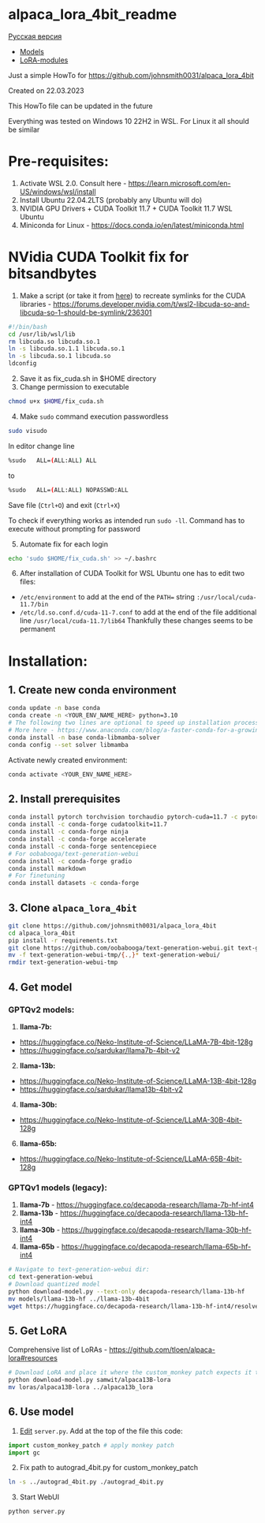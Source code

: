 # alpaca_lora_4bit_readme
[Русская версия](https://github.com/s4rduk4r/alpaca_lora_4bit_readme/blob/main/README-RU.md)

* [Models](https://github.com/s4rduk4r/alpaca_lora_4bit_readme/blob/main/README.md#gptqv2-models)
* [LoRA-modules](https://github.com/s4rduk4r/alpaca_lora_4bit_readme/blob/main/README.md#5-get-lora)

Just a simple HowTo for https://github.com/johnsmith0031/alpaca_lora_4bit

Created on 22.03.2023

This HowTo file can be updated in the future

Everything was tested on Windows 10 22H2 in WSL. For Linux it all should be similar

# Pre-requisites:
1. Activate WSL 2.0. Consult here - https://learn.microsoft.com/en-US/windows/wsl/install
2. Install Ubuntu 22.04.2LTS (probably any Ubuntu will do)
3. NVIDIA GPU Drivers + CUDA Toolkit 11.7 + CUDA Toolkit 11.7 WSL Ubuntu
4. Miniconda for Linux - https://docs.conda.io/en/latest/miniconda.html

# NVidia CUDA Toolkit fix for bitsandbytes
1. Make a script (or take it from [here](https://github.com/s4rduk4r/alpaca_lora_4bit_readme/blob/main/fix_cuda.sh "fix_cuda.sh")) to recreate symlinks for the CUDA libraries - https://forums.developer.nvidia.com/t/wsl2-libcuda-so-and-libcuda-so-1-should-be-symlink/236301
```sh
#!/bin/bash
cd /usr/lib/wsl/lib
rm libcuda.so libcuda.so.1
ln -s libcuda.so.1.1 libcuda.so.1
ln -s libcuda.so.1 libcuda.so
ldconfig
```
2. Save it as fix_cuda.sh in $HOME directory
3. Change permission to executable
```sh
chmod u+x $HOME/fix_cuda.sh
```
4. Make `sudo` command execution passwordless

```sh
sudo visudo
```

In editor change line
```sh
%sudo   ALL=(ALL:ALL) ALL
```
to
```sh
%sudo   ALL=(ALL:ALL) NOPASSWD:ALL
```
Save file (`Ctrl+O`) and exit (`Ctrl+X`)

To check if everything works as intended run `sudo -ll`. Command has to execute without prompting for password

5. Automate fix for each login
```sh
echo 'sudo $HOME/fix_cuda.sh' >> ~/.bashrc
```

6. After installation of CUDA Toolkit for WSL Ubuntu one has to edit two files:
  * `/etc/environment` to add at the end of the `PATH=` string `:/usr/local/cuda-11.7/bin`
  * `/etc/ld.so.conf.d/cuda-11-7.conf` to add at the end of the file additional line `/usr/local/cuda-11.7/lib64`
Thankfully these changes seems to be permanent

# Installation:
## 1. Create new conda environment
```sh
conda update -n base conda
conda create -n <YOUR_ENV_NAME_HERE> python=3.10
# The following two lines are optional to speed up installation process of prerequisites
# More here - https://www.anaconda.com/blog/a-faster-conda-for-a-growing-community
conda install -n base conda-libmamba-solver
conda config --set solver libmamba
```
Activate newly created environment:
```sh
conda activate <YOUR_ENV_NAME_HERE>
```

## 2. Install prerequisites
```sh
conda install pytorch torchvision torchaudio pytorch-cuda=11.7 -c pytorch -c nvidia
conda install -c conda-forge cudatoolkit=11.7
conda install -c conda-forge ninja
conda install -c conda-forge accelerate
conda install -c conda-forge sentencepiece
# For oobabooga/text-generation-webui
conda install -c conda-forge gradio
conda install markdown
# For finetuning
conda install datasets -c conda-forge
```

## 3. Clone `alpaca_lora_4bit`
```sh
git clone https://github.com/johnsmith0031/alpaca_lora_4bit
cd alpaca_lora_4bit
pip install -r requirements.txt
git clone https://github.com/oobabooga/text-generation-webui.git text-generation-webui-tmp
mv -f text-generation-webui-tmp/{.,}* text-generation-webui/
rmdir text-generation-webui-tmp
```

## 4. Get model
### GPTQv2 models:
1. **llama-7b:**
 - https://huggingface.co/Neko-Institute-of-Science/LLaMA-7B-4bit-128g
 - https://huggingface.co/sardukar/llama7b-4bit-v2
2. **llama-13b:**
 - https://huggingface.co/Neko-Institute-of-Science/LLaMA-13B-4bit-128g
 - https://huggingface.co/sardukar/llama13b-4bit-v2
4. **llama-30b:**
 - https://huggingface.co/Neko-Institute-of-Science/LLaMA-30B-4bit-128g
6. **llama-65b:**
 - https://huggingface.co/Neko-Institute-of-Science/LLaMA-65B-4bit-128g

### GPTQv1 models (legacy):
1. **llama-7b** - https://huggingface.co/decapoda-research/llama-7b-hf-int4
2. **llama-13b** - https://huggingface.co/decapoda-research/llama-13b-hf-int4
3. **llama-30b** - https://huggingface.co/decapoda-research/llama-30b-hf-int4
4. **llama-65b** - https://huggingface.co/decapoda-research/llama-65b-hf-int4

```sh
# Navigate to text-generation-webui dir:
cd text-generation-webui
# Download quantized model
python download-model.py --text-only decapoda-research/llama-13b-hf
mv models/llama-13b-hf ../llama-13b-4bit
wget https://huggingface.co/decapoda-research/llama-13b-hf-int4/resolve/main/llama-13b-4bit.pt ../llama-13b-4bit.pt
```

## 5. Get LoRA
Comprehensive list of LoRAs - https://github.com/tloen/alpaca-lora#resources

```sh
# Download LoRA and place it where the custom_monkey patch expects it to be
python download-model.py samwit/alpaca13B-lora
mv loras/alpaca13B-lora ../alpaca13b_lora
```

## 6. Use model
1. [Edit](https://github.com/johnsmith0031/alpaca_lora_4bit#text-generation-webui-monkey-patch) `server.py`. Add at the top of the file this code:
```python
import custom_monkey_patch # apply monkey patch
import gc
```
2. Fix path to autograd_4bit.py for custom_monkey_patch
```sh
ln -s ../autograd_4bit.py ./autograd_4bit.py
```
3. Start WebUI
```
python server.py
```
